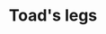 ---
layout: item
title: Toad's legs
item-id: 2152
datatable: true
id: 2152
name: "Toad's legs"
members: true
lowalch: 0
highalch: 1
examine: "They're a gnome delicacy apparently."
monsters:
  - id: 7796
    name: "Lobstrosity"
    members: true
    combat_level: 68
    wiki_url: "https://oldschool.runescape.wiki/w/Lobstrosity"
    drops:
      - quantity: "2"
        rarity: 0.05084745762711865
    image: "https://oldschool.runescape.wiki/images/a/ad/Lobstrosity.png?fd017"
---